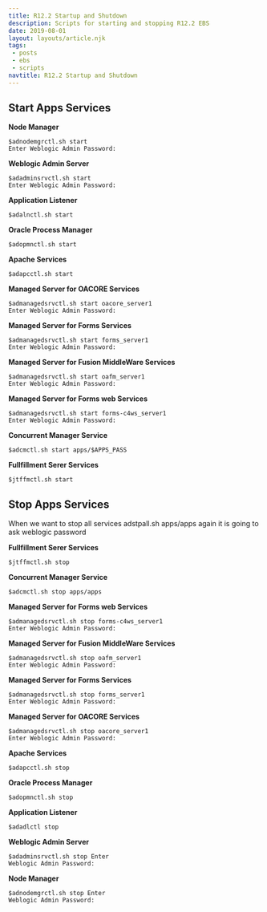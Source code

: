 ```yaml
---
title: R12.2 Startup and Shutdown
description: Scripts for starting and stopping R12.2 EBS
date: 2019-08-01
layout: layouts/article.njk
tags: 
 - posts
 - ebs
 - scripts
navtitle: R12.2 Startup and Shutdown
---
```


## Start Apps Services

**Node Manager**
```	
$adnodemgrctl.sh start 
Enter Weblogic Admin Password:
```
**Weblogic Admin Server**
```	
$adadminsrvctl.sh start 
Enter Weblogic Admin Password:
```	
**Application Listener**
```	
$adalnctl.sh start
```	
**Oracle Process Manager**
```	
$adopmnctl.sh start
```	
**Apache Services**
```	
$adapcctl.sh start
```	
**Managed Server for OACORE Services**
```	
$admanagedsrvctl.sh start oacore_server1 
Enter Weblogic Admin Password:
```	
**Managed Server for Forms Services**
```	
$admanagedsrvctl.sh start forms_server1 
Enter Weblogic Admin Password:
```	
**Managed Server for Fusion MiddleWare  Services**
```	
$admanagedsrvctl.sh start oafm_server1 
Enter Weblogic Admin Password:
```	
**Managed Server for Forms web  Services**
```	
$admanagedsrvctl.sh start forms-c4ws_server1 
Enter Weblogic Admin Password:
```	
**Concurrent Manager Service**
```	
$adcmctl.sh start apps/$APPS_PASS
```	
**Fullfillment Serer Services**
```	
$jtffmctl.sh start
```	

## Stop Apps Services

When we want to stop all services adstpall.sh apps/apps again it is going to ask weblogic password

**Fullfillment Serer Services**
```	
$jtffmctl.sh stop
```	
**Concurrent Manager Service**
```	
$adcmctl.sh stop apps/apps
```	
**Managed Server for Forms web  Services**
```	
$admanagedsrvctl.sh stop forms-c4ws_server1 
Enter Weblogic Admin Password:
```	
**Managed Server for Fusion MiddleWare  Services**
```	
$admanagedsrvctl.sh stop oafm_server1 
Enter Weblogic Admin Password:
```	
**Managed Server for Forms Services**
```	
$admanagedsrvctl.sh stop forms_server1 
Enter Weblogic Admin Password:
```	
**Managed Server for OACORE Services**
```	
$admanagedsrvctl.sh stop oacore_server1 
Enter Weblogic Admin Password:
```	
**Apache Services**
```	
$adapcctl.sh stop
```	
**Oracle Process Manager**
```	
$adopmnctl.sh stop
```	
**Application Listener**
```	
$adadlctl stop
```	
**Weblogic Admin Server**
```	
$adadminsrvctl.sh stop Enter 
Weblogic Admin Password:
```	
**Node Manager**
```	
$adnodemgrctl.sh stop Enter 
Weblogic Admin Password:
```	